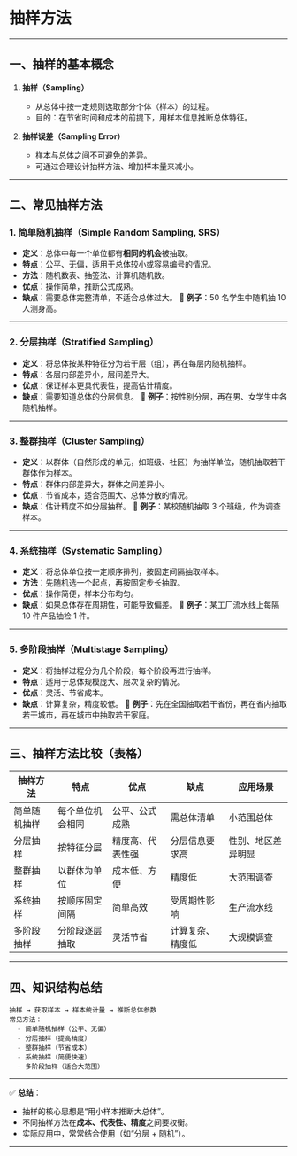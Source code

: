 # 抽样方法

---

## 一、抽样的基本概念

1. **抽样（Sampling）**

   * 从总体中按一定规则选取部分个体（样本）的过程。
   * 目的：在节省时间和成本的前提下，用样本信息推断总体特征。

2. **抽样误差（Sampling Error）**

   * 样本与总体之间不可避免的差异。
   * 可通过合理设计抽样方法、增加样本量来减小。

---

## 二、常见抽样方法


### 1. 简单随机抽样（Simple Random Sampling, SRS）

* **定义**：总体中每一个单位都有**相同的机会**被抽取。
* **特点**：公平、无偏，适用于总体较小或容易编号的情况。
* **方法**：随机数表、抽签法、计算机随机数。
* **优点**：操作简单，推断公式成熟。
* **缺点**：需要总体完整清单，不适合总体过大。
  📍 **例子**：50 名学生中随机抽 10 人测身高。

---

### 2. 分层抽样（Stratified Sampling）

* **定义**：将总体按某种特征分为若干层（组），再在每层内随机抽样。
* **特点**：各层内部差异小，层间差异大。
* **优点**：保证样本更具代表性，提高估计精度。
* **缺点**：需要知道总体的分层信息。
  📍 **例子**：按性别分层，再在男、女学生中各随机抽样。

---

### 3. 整群抽样（Cluster Sampling）

* **定义**：以群体（自然形成的单元，如班级、社区）为抽样单位，随机抽取若干群体作为样本。
* **特点**：群体内部差异大，群体之间差异小。
* **优点**：节省成本，适合范围大、总体分散的情况。
* **缺点**：估计精度不如分层抽样。
  📍 **例子**：某校随机抽取 3 个班级，作为调查样本。

---

### 4. 系统抽样（Systematic Sampling）

* **定义**：将总体单位按一定顺序排列，按固定间隔抽取样本。
* **方法**：先随机选一个起点，再按固定步长抽取。
* **优点**：操作简便，样本分布均匀。
* **缺点**：如果总体存在周期性，可能导致偏差。
  📍 **例子**：某工厂流水线上每隔 10 件产品抽检 1 件。

---

### 5. 多阶段抽样（Multistage Sampling）

* **定义**：将抽样过程分为几个阶段，每个阶段再进行抽样。
* **特点**：适用于总体规模庞大、层次复杂的情况。
* **优点**：灵活、节省成本。
* **缺点**：计算复杂，精度较低。
  📍 **例子**：先在全国抽取若干省份，再在省内抽取若干城市，再在城市中抽取若干家庭。

---

## 三、抽样方法比较（表格）

| 抽样方法   | 特点       | 优点       | 缺点       | 应用场景      |
| ------ | -------- | -------- | -------- | --------- |
| 简单随机抽样 | 每个单位机会相同 | 公平、公式成熟  | 需总体清单    | 小范围总体     |
| 分层抽样   | 按特征分层    | 精度高、代表性强 | 分层信息要求高  | 性别、地区差异明显 |
| 整群抽样   | 以群体为单位   | 成本低、方便   | 精度低      | 大范围调查     |
| 系统抽样   | 按顺序固定间隔  | 简单高效     | 受周期性影响   | 生产流水线     |
| 多阶段抽样  | 分阶段逐层抽取  | 灵活节省     | 计算复杂、精度低 | 大规模调查     |

---

## 四、知识结构总结

```
抽样 → 获取样本 → 样本统计量 → 推断总体参数
常见方法：
  - 简单随机抽样（公平、无偏）
  - 分层抽样（提高精度）
  - 整群抽样（节省成本）
  - 系统抽样（简便快速）
  - 多阶段抽样（适合大范围）
```

---

✅ **总结**：

* 抽样的核心思想是“用小样本推断大总体”。
* 不同抽样方法在**成本、代表性、精度**之间要权衡。
* 实际应用中，常常结合使用（如“分层 + 随机”）。

---



